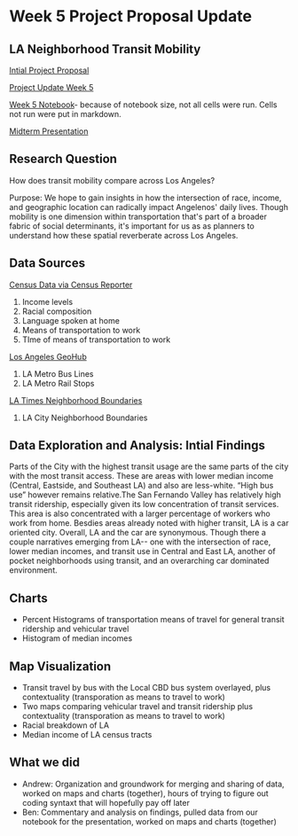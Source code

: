# Week 5 Project Proposal Update 

## LA Neighborhood Transit Mobility
[Intial Project Proposal](https://github.com/bfb508/up206a_finalproject/blob/main/projectassignments/week02/projectproposal.md)

[Project Update Week 5](https://github.com/bfb508/up206a_finalproject/blob/main/projectassignments/week04/projectupdate012921.md)

[Week 5 Notebook](https://github.com/bfb508/up206a_finalproject/blob/main/projectassignments/week05/week05merge_trimmed%20(2).ipynb)- because of notebook size, not all cells were run. Cells not run were put in markdown. 

[Midterm Presentation](https://docs.google.com/presentation/d/1UfMCVr9RECpDwy89xtHBPI4DBvYBh00q4foOHJ7685Q/edit#slide=id.p)

## Research Question
How does transit mobility compare across Los Angeles?

Purpose: We hope to gain insights in how the intersection of race, income, and geographic location can radically impact Angelenos' daily lives. Though mobility is one dimension within transportation that's part of a broader fabric of social determinants, it's important for us as as planners to understand how these spatial reverberate across Los Angeles.

## Data Sources
[Census Data via Census Reporter](https://censusreporter.org/profiles/16000US0644000-los-angeles-ca/)
1. Income levels
2. Racial composition
3. Language spoken at home
4. Means of transportation to work 
5. TIme of means of transportation to work

[Los Angeles GeoHub](https://geohub.lacity.org/)
1. LA Metro Bus Lines
2. LA Metro Rail Stops

[LA Times Neighborhood Boundaries](http://maps.latimes.com/neighborhoods/) 
1. LA City Neighborhood Boundaries

## Data Exploration and Analysis: Intial Findings

Parts of the City with the highest transit usage are the same parts of the city with the most transit access. These are areas with lower median income (Central, Eastside, and Southeast LA) and also are less-white. “High bus use” however remains relative.The San Fernando Valley has relatively high transit ridership, especially given its low concentration of transit services. This area is also concentrated with a larger percentage of workers who work from home. Besdies areas already noted with higher transit, LA is a car oriented city. Overall, LA and the car are synonymous. Though there a couple narratives emerging from LA-- one with the intersection of race, lower median incomes, and transit use in Central and East LA, another of pocket neighborhoods using transit, and an overarching car dominated environment. 


## Charts 
* Percent Histograms of transportation means of travel for general transit ridership and vehicular travel
* Histogram of median incomes

## Map Visualization
* Transit travel by bus with the Local CBD bus system overlayed, plus contextuality (transporation as means to travel to work)
* Two maps comparing vehicular travel and transit ridership plus contextuality (transporation as means to travel to work)
* Racial breakdown of LA
* Median income of LA census tracts

## What we did
* Andrew: Organization and groundwork for merging and sharing of data, worked on maps and charts (together), hours of trying to figure out coding syntaxt that will hopefully pay off later
* Ben: Commentary and analysis on findings, pulled data from our notebook for the presentation, worked on maps and charts (together)
